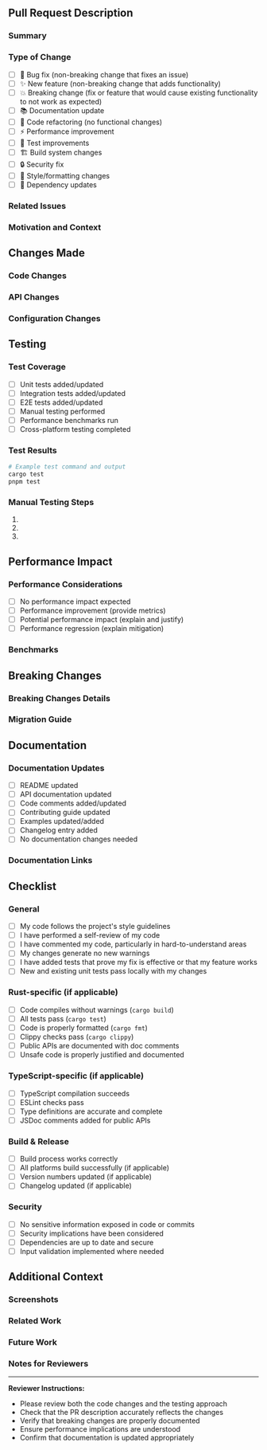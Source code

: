## Pull Request Description

### Summary
<!-- Provide a clear and concise description of what this PR does -->

### Type of Change
<!-- Mark the relevant option(s) with an [x] -->
- [ ] 🐛 Bug fix (non-breaking change that fixes an issue)
- [ ] ✨ New feature (non-breaking change that adds functionality)
- [ ] 💥 Breaking change (fix or feature that would cause existing functionality to not work as expected)
- [ ] 📚 Documentation update
- [ ] 🔧 Code refactoring (no functional changes)
- [ ] ⚡ Performance improvement
- [ ] 🧪 Test improvements
- [ ] 🏗️ Build system changes
- [ ] 🔒 Security fix
- [ ] 🎨 Style/formatting changes
- [ ] 🔄 Dependency updates

### Related Issues
<!-- Link to any related issues using keywords like "Fixes #123", "Closes #456", "Relates to #789" -->

### Motivation and Context
<!-- Why is this change required? What problem does it solve? -->

## Changes Made

### Code Changes
<!-- Describe the specific changes made to the codebase -->

### API Changes
<!-- If applicable, describe any changes to public APIs -->

### Configuration Changes
<!-- If applicable, describe any changes to configuration files or options -->

## Testing

### Test Coverage
<!-- Mark the relevant option(s) with an [x] -->
- [ ] Unit tests added/updated
- [ ] Integration tests added/updated
- [ ] E2E tests added/updated
- [ ] Manual testing performed
- [ ] Performance benchmarks run
- [ ] Cross-platform testing completed

### Test Results
<!-- Provide information about test results -->
```bash
# Example test command and output
cargo test
pnpm test
```

### Manual Testing Steps
<!-- Describe the steps you took to manually test this change -->
1.
2.
3.

## Performance Impact

### Performance Considerations
<!-- Mark the relevant option(s) with an [x] -->
- [ ] No performance impact expected
- [ ] Performance improvement (provide metrics)
- [ ] Potential performance impact (explain and justify)
- [ ] Performance regression (explain mitigation)

### Benchmarks
<!-- If applicable, provide before/after performance metrics -->

## Breaking Changes

### Breaking Changes Details
<!-- If this is a breaking change, describe what breaks and how to migrate -->

### Migration Guide
<!-- Provide step-by-step migration instructions if needed -->

## Documentation

### Documentation Updates
<!-- Mark the relevant option(s) with an [x] -->
- [ ] README updated
- [ ] API documentation updated
- [ ] Code comments added/updated
- [ ] Contributing guide updated
- [ ] Examples updated/added
- [ ] Changelog entry added
- [ ] No documentation changes needed

### Documentation Links
<!-- Link to any relevant documentation changes -->

## Checklist

### General
- [ ] My code follows the project's style guidelines
- [ ] I have performed a self-review of my code
- [ ] I have commented my code, particularly in hard-to-understand areas
- [ ] My changes generate no new warnings
- [ ] I have added tests that prove my fix is effective or that my feature works
- [ ] New and existing unit tests pass locally with my changes

### Rust-specific (if applicable)
- [ ] Code compiles without warnings (`cargo build`)
- [ ] All tests pass (`cargo test`)
- [ ] Code is properly formatted (`cargo fmt`)
- [ ] Clippy checks pass (`cargo clippy`)
- [ ] Public APIs are documented with doc comments
- [ ] Unsafe code is properly justified and documented

### TypeScript-specific (if applicable)
- [ ] TypeScript compilation succeeds
- [ ] ESLint checks pass
- [ ] Type definitions are accurate and complete
- [ ] JSDoc comments added for public APIs

### Build & Release
- [ ] Build process works correctly
- [ ] All platforms build successfully (if applicable)
- [ ] Version numbers updated (if applicable)
- [ ] Changelog updated (if applicable)

### Security
- [ ] No sensitive information exposed in code or commits
- [ ] Security implications have been considered
- [ ] Dependencies are up to date and secure
- [ ] Input validation implemented where needed

## Additional Context

### Screenshots
<!-- If applicable, add screenshots to help explain your changes -->

### Related Work
<!-- Link to any related PRs, issues, or external resources -->

### Future Work
<!-- Describe any follow-up work that should be done -->

### Notes for Reviewers
<!-- Any specific areas you'd like reviewers to focus on -->

---

**Reviewer Instructions:**
- Please review both the code changes and the testing approach
- Check that the PR description accurately reflects the changes
- Verify that breaking changes are properly documented
- Ensure performance implications are understood
- Confirm that documentation is updated appropriately
